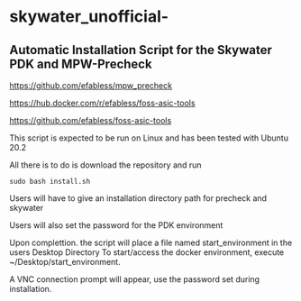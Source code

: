 # skywater_unofficial-

## Automatic Installation Script for the Skywater PDK and MPW-Precheck

https://github.com/efabless/mpw_precheck <p>
https://hub.docker.com/r/efabless/foss-asic-tools <p>
https://github.com/efabless/foss-asic-tools <p>
This script is expected to be run on Linux and has been tested with Ubuntu 20.2

All there is to do is download the repository and run 
```
sudo bash install.sh
```
Users will have to give an installation directory path  for precheck and skywater <p>
Users will also set the password for the PDK environment <p>
Upon complettion. the script will place a file named start_environment in the users Desktop Directory
To start/access the docker environment, execute ~/Desktop/start_environment. <p>
A VNC connection prompt will appear, use the password set during installation.
